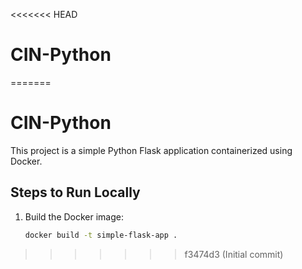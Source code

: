<<<<<<< HEAD
# CIN-Python
=======
# CIN-Python

This project is a simple Python Flask application containerized using Docker.

## Steps to Run Locally

1. Build the Docker image:
   ```bash
   docker build -t simple-flask-app .
>>>>>>> f3474d3 (Initial commit)
